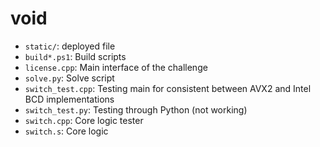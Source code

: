 # void

- `static/`: deployed file
- `build*.ps1`: Build scripts
- `license.cpp`: Main interface of the challenge
- `solve.py`: Solve script
- `switch_test.cpp`: Testing main for consistent between AVX2 and Intel BCD implementations
- `switch_test.py`: Testing through Python (not working)
- `switch.cpp`: Core logic tester
- `switch.s`: Core logic
